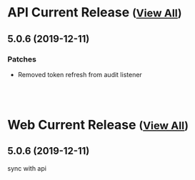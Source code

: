
# API Current Release <small>([View All](/API.md))</small>
## 5.0.6 (2019-12-11)
### Patches 

- Removed token refresh from audit listener

<br><br>
# Web Current Release <small>([View All](/Web.md))</small>
## 5.0.6 (2019-12-11)
sync with api

  